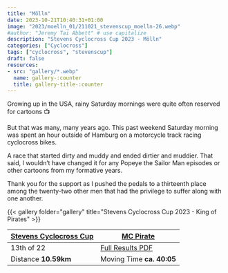 ```yaml
---
title: "Mölln"
date: 2023-10-21T10:40:31+01:00
image: "2023/moelln_01/211021_stevenscup_moelln-26.webp"
#author: "Jeremy Tai Abbett" # use capitalize
description: "Stevens Cyclocross Cup 2023 - Mölln"
categories: ["Cyclocross"]
tags: ["cyclocross", "stevenscup"]
draft: false
resources: 
- src: "gallery/*.webp"
  name: gallery-:counter
  title: gallery-title-:counter
---
```


Growing up in the USA, rainy Saturday mornings were quite often reserved for cartoons 📺

But that was many, many years ago. This past weekend Saturday morning was spent an hour outside of Hamburg on a motorcycle track racing cyclocross bikes.

A race that started dirty and muddy and ended dirtier and muddier. That said, I wouldn’t have changed it for any Popeye the Sailor Man episodes or other cartoons from my formative years.

Thank you for the support as I pushed the pedals to a thirteenth place among the twenty-two other men that had the privilege to suffer along with one another.

{{< gallery folder="gallery" title="Stevens Cyclocross Cup 2023 - King of Pirates" >}}

| [Stevens Cyclocross Cup](https://www.stevenscup.de/) | [MC Pirate](https://www.pirate-hamburg.de/) |
| ----------- | ----------- |
| 13th of 22 | [Full Results PDF](20231021_04_moelln_erg_te.pdf) |
| Distance **10.59km** | Moving Time **ca. 40:05** |
